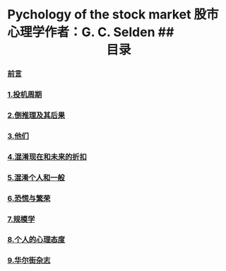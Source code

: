 # Pychology of the stock market 股市心理学作者：G. C. Selden ## <center>目录 ##
### [前言](前言.md) ###
### [1.投机周期](1.投机周期.md) ###
### [2.倒推理及其后果](2.倒推理及其后果.md) ###
### [3.他们](3.他们.md) ###
### [4.混淆现在和未来的折扣](4.混淆现在和未来的折扣.md) ###
### [5.混淆个人和一般](5.混淆个人和一般.md) ###
### [6.恐慌与繁荣](6.恐慌与繁荣.md) ###
### [7.规模学](7.规模学.md) ###
### [8.个人的心理态度](8.个人的心理态度.md) ###
### [9.华尔街杂志](9.华尔街杂志.md) ###